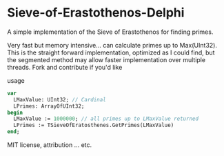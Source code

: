 # Sieve-of-Erastothenos-Delphi
A simple implementation of the Sieve of Erastothenos for finding primes. 

Very fast but memory intensive... can calculate primes up to Max(UInt32). This is the straight forward implementation, optimized as I could find, but the segmented method may allow faster implementation over multiple threads. Fork and contribute if you'd like


usage

``` pascal
var
  LMaxValue: UInt32; // Cardinal
  LPrimes: ArrayOfUInt32;
begin
  LMaxValue := 1000000; // all primes up to LMaxValue returned
  LPrimes := TSieveOfEratosthenes.GetPrimes(LMaxValue)
end;
```

MIT license, attribution ... etc.
